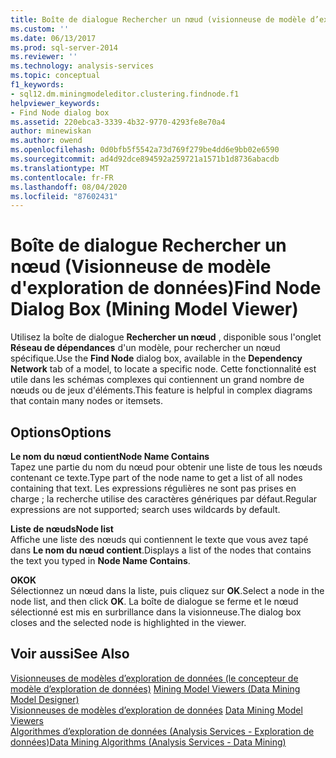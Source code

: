 ```yaml
---
title: Boîte de dialogue Rechercher un nœud (visionneuse de modèle d’exploration de données) | Microsoft Docs
ms.custom: ''
ms.date: 06/13/2017
ms.prod: sql-server-2014
ms.reviewer: ''
ms.technology: analysis-services
ms.topic: conceptual
f1_keywords:
- sql12.dm.miningmodeleditor.clustering.findnode.f1
helpviewer_keywords:
- Find Node dialog box
ms.assetid: 220ebca3-3339-4b32-9770-4293fe8e70a4
author: minewiskan
ms.author: owend
ms.openlocfilehash: 0d0bfb5f5542a73d769f279be4dd6e9bb02e6590
ms.sourcegitcommit: ad4d92dce894592a259721a1571b1d8736abacdb
ms.translationtype: MT
ms.contentlocale: fr-FR
ms.lasthandoff: 08/04/2020
ms.locfileid: "87602431"
---
```

# <a name="find-node-dialog-box-mining-model-viewer"></a><span data-ttu-id="3bace-102">Boîte de dialogue Rechercher un nœud (Visionneuse de modèle d'exploration de données)</span><span class="sxs-lookup"><span data-stu-id="3bace-102">Find Node Dialog Box (Mining Model Viewer)</span></span>
  <span data-ttu-id="3bace-103">Utilisez la boîte de dialogue **Rechercher un nœud** , disponible sous l'onglet **Réseau de dépendances** d'un modèle, pour rechercher un nœud spécifique.</span><span class="sxs-lookup"><span data-stu-id="3bace-103">Use the **Find Node** dialog box, available in the **Dependency Network** tab of a model, to locate a specific node.</span></span> <span data-ttu-id="3bace-104">Cette fonctionnalité est utile dans les schémas complexes qui contiennent un grand nombre de nœuds ou de jeux d'éléments.</span><span class="sxs-lookup"><span data-stu-id="3bace-104">This feature is helpful in complex diagrams that contain many nodes or itemsets.</span></span>  
  
## <a name="options"></a><span data-ttu-id="3bace-105">Options</span><span class="sxs-lookup"><span data-stu-id="3bace-105">Options</span></span>  
 <span data-ttu-id="3bace-106">**Le nom du nœud contient**</span><span class="sxs-lookup"><span data-stu-id="3bace-106">**Node Name Contains**</span></span>  
 <span data-ttu-id="3bace-107">Tapez une partie du nom du nœud pour obtenir une liste de tous les nœuds contenant ce texte.</span><span class="sxs-lookup"><span data-stu-id="3bace-107">Type part of the node name to get a list of all nodes containing that text.</span></span> <span data-ttu-id="3bace-108">Les expressions régulières ne sont pas prises en charge ; la recherche utilise des caractères génériques par défaut.</span><span class="sxs-lookup"><span data-stu-id="3bace-108">Regular expressions are not supported; search uses wildcards by default.</span></span>  
  
 <span data-ttu-id="3bace-109">**Liste de nœuds**</span><span class="sxs-lookup"><span data-stu-id="3bace-109">**Node list**</span></span>  
 <span data-ttu-id="3bace-110">Affiche une liste des nœuds qui contiennent le texte que vous avez tapé dans **Le nom du nœud contient**.</span><span class="sxs-lookup"><span data-stu-id="3bace-110">Displays a list of the nodes that contains the text you typed in **Node Name Contains**.</span></span>  
  
 <span data-ttu-id="3bace-111">**OK**</span><span class="sxs-lookup"><span data-stu-id="3bace-111">**OK**</span></span>  
 <span data-ttu-id="3bace-112">Sélectionnez un nœud dans la liste, puis cliquez sur **OK**.</span><span class="sxs-lookup"><span data-stu-id="3bace-112">Select a node in the node list, and then click **OK**.</span></span> <span data-ttu-id="3bace-113">La boîte de dialogue se ferme et le nœud sélectionné est mis en surbrillance dans la visionneuse.</span><span class="sxs-lookup"><span data-stu-id="3bace-113">The dialog box closes and the selected node is highlighted in the viewer.</span></span>  
  
## <a name="see-also"></a><span data-ttu-id="3bace-114">Voir aussi</span><span class="sxs-lookup"><span data-stu-id="3bace-114">See Also</span></span>  
 <span data-ttu-id="3bace-115">[Visionneuses de modèles d’exploration de données &#40;le concepteur de modèle d’exploration de données&#41;](mining-model-viewers-data-mining-model-designer.md) </span><span class="sxs-lookup"><span data-stu-id="3bace-115">[Mining Model Viewers &#40;Data Mining Model Designer&#41;](mining-model-viewers-data-mining-model-designer.md) </span></span>  
 <span data-ttu-id="3bace-116">[Visionneuses de modèles d’exploration de données](data-mining/data-mining-model-viewers.md) </span><span class="sxs-lookup"><span data-stu-id="3bace-116">[Data Mining Model Viewers](data-mining/data-mining-model-viewers.md) </span></span>  
 [<span data-ttu-id="3bace-117">Algorithmes d’exploration de données &#40;Analysis Services - Exploration de données&#41;</span><span class="sxs-lookup"><span data-stu-id="3bace-117">Data Mining Algorithms &#40;Analysis Services - Data Mining&#41;</span></span>](data-mining/data-mining-algorithms-analysis-services-data-mining.md)  
  
  
